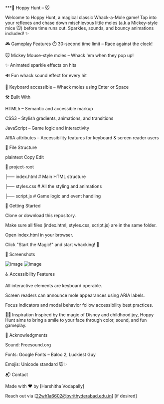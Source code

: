 ***🌼 Hoppy Hunt – 🐭


Welcome to Hoppy Hunt, a magical classic Whack-a-Mole game! Tap into your reflexes and chase down mischievous little moles (a.k.a Mickey-style mice 🐭) before time runs out. Sparkles, sounds, and bouncy animations included! ✨

🎮 Gameplay Features
⏱️ 30-second time limit – Race against the clock!

🐭 Mickey Mouse-style moles – Whack 'em when they pop up!

✨ Animated sparkle effects on hits

🔊 Fun whack sound effect for every hit

🧠 Keyboard accessible – Whack moles using Enter or Space

🛠️ Built With

HTML5 – Semantic and accessible markup

CSS3 – Stylish gradients, animations, and transitions

JavaScript – Game logic and interactivity

ARIA attributes – Accessibility features for keyboard & screen reader users

📁 File Structure

plaintext
Copy
Edit

📂 project-root

├── index.html       # Main HTML structure

├── styles.css       # All the styling and animations

├── script.js        # Game logic and event handling

🚀 Getting Started

Clone or download this repository.

Make sure all files (index.html, styles.css, script.js) are in the same folder.

Open index.html in your browser.

Click "Start the Magic!" and start whacking! 🎯

📸 Screenshots

![image](https://github.com/user-attachments/assets/5a7b9e8f-1e3a-4479-a953-7778879b3176)
![image](https://github.com/user-attachments/assets/9d474757-699e-45f8-bc76-9af42558fd80)



♿ Accessibility Features

All interactive elements are keyboard operable.

Screen readers can announce mole appearances using ARIA labels.

Focus indicators and modal behavior follow accessibility best practices.

🧙‍♀️ Inspiration
Inspired by the magic of Disney and childhood joy, Hoppy Hunt aims to bring a smile to your face through color, sound, and fun gameplay.

🙌 Acknowledgments

Sound: Freesound.org

Fonts: Google Fonts – Baloo 2, Luckiest Guy

Emojis: Unicode standard 🐭✨

📬 Contact

Made with ❤️ by [Harshitha Vodapally]

Reach out via [22wh1a6602@bvrithyderabad.edu.in] [if desired]
